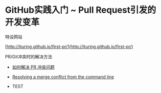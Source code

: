 # GitHub实践入门 ~ Pull Request引发的开发变革

特设网站

  [http://ituring.github.io/first-pr/](http://ituring.github.io/first-pr/)

PR/Git冲突时的解决方法

-  [如何解决 PR 冲突问题](https://github.com/ituring/first-pr/wiki/%E5%A6%82%E4%BD%95%E8%A7%A3%E5%86%B3-PR-%E5%86%B2%E7%AA%81%E9%97%AE%E9%A2%98)
-  [Resolving a merge conflict from the command line](https://help.github.com/articles/resolving-a-merge-conflict-from-the-command-line/)

-  TEST

